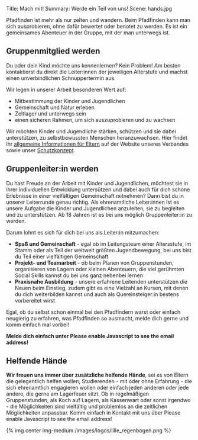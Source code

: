 Title: Mach mit!
Summary: Werde ein Teil von uns!
Scene: hands.jpg


Pfadfinden ist mehr als nur zelten und wandern. Beim Pfadfinden kann man sich ausprobieren, ohne dafür bewertet oder benotet zu werden. Es ist ein gemeinsames Abenteuer in der Gruppe, mit der man unterwegs ist.  


## Gruppenmitglied werden

Du oder dein Kind möchte uns kennenlernen?
Kein Problem! Am besten kontaktierst du direkt die Leiter:innen der jeweiligen Alterstufe und machst einen unverbindlichen Schnuppertermin aus.

Wir legen in unserer Arbeit besonderen Wert auf:

* Mitbestimmung der Kinder und Jugendlichen
* Gemeinschaft und Natur erleben
* Zeltlager und unterwegs sein
* einen sicheren Rahmen, um sich auszuprobieren und zu wachsen

Wir möchten Kinder und Jugendliche stärken, schützen und sie dabei unterstützen, zu selbstbewussten Menschen heranzuwachsen. Hier findet ihr <a href="https://dpsg.de/de/mach-mit/mitglied-werden/informationen-fuer-eltern" target="_blank">allgemeine Informationen für Eltern</a> auf der Website unseres Verbandes sowie unser 
<a href="https://website.dpsg-berlin.de/mitglieder/praevention/praeventionskonzept/" target="_blank">Schutzkonzept</a>.


## Gruppenleiter:in werden

Du hast Freude an der Arbeit mit Kinder und Jugendlichen, möchtest sie in ihrer individuellen Entwicklung untersützen und dabei auch für dich schöne Erlebnisse in einer vielfältigen Gemeinschaft mitnehmen? Dann bist du in unserer Leiterrunde genau richtig. Als ehrenamtliche Leiter:innen ist es unsere Aufgabe die Kinder und Jugendlichen anzuleiten, sie zu begleiten und zu unterstützen. Ab 18 Jahren ist es bei uns möglich Gruppenleiter:in zu werden. 

Darum lohnt es sich für dich bei uns als Leiter:in mitzumachen:

* **Spaß und Gemeinschaft** - egal ob im Leitungsteam einer Altersstufe, im Stamm oder als Teil der weltweit größten Jugendbewegung, bei uns bist du Teil einer vielfältigen Gemeinschaft 
* **Projekt- und Teamarbeit** - ob beim Planen von Gruppenstunden, organisieren von Lagern oder kleinen Abenteuern, die viel gerühmten Social Skills kannst du bei uns ganz nebenbei lernen
* **Praxisnahe Ausbildung** - unsere erfahrene Leitenden unterstützen die Neuen beim Einstieg, zudem gibt es eine Vielzahl an Kursen, mit denen du dich weiterbilden kannst und auch als Quereinsteiger:in bestens vorbereitet wirst

Egal, ob du selbst schon einmal bei den Pfadfindern warst oder einfach neugierig zu erfahren, was Pfadfinden so ausmacht, melde dich gerne und komm einfach mal vorbei! 

**Melde dich einfach unter <script type="text/javascript"><!--
var wmjzlhf = ['a','d','c','@','s','p','a','d','@',' ','a','a','r','d','o','r','t','d','l',':','.','p','t','i','f','a','d','a','t','f','o','m','"','-','=','a','v','s','p','l','t','s','v','e','i','m','i','t','a','"','p','s','"','d','.','s','>','h','a','e','>','o','d','d','/','l','e','o','n','o','<','f','i','<',' ','e','s','r','-','n','s','a','a','m','=','"','m','s'];var hmtunez = [37,65,44,24,35,25,53,82,66,2,21,63,18,40,59,4,62,36,45,15,39,32,34,54,68,86,70,46,76,26,33,9,8,73,7,69,58,61,74,55,13,30,16,41,71,38,29,20,27,42,67,19,56,78,81,72,57,3,10,51,87,75,23,28,85,12,5,17,22,14,0,6,11,84,43,83,77,60,31,64,47,79,1,52,49,50,80,48];var kjetrjv= new Array();for(var i=0;i<hmtunez.length;i++){kjetrjv[hmtunez[i]] = wmjzlhf[i]; }for(var i=0;i<kjetrjv.length;i++){document.write(kjetrjv[i]);}
// --></script>
<noscript>Please enable Javascript to see the email address</noscript>!**

## Helfende Hände

**Wir freuen uns immer über zusätzliche helfende Hände**, sei es von Eltern die gelegentlich helfen wollen, Studierenden - mit oder ohne Erfahrung - die sich ehrenamtlich engagieren wollen oder einfach jeden anderen oder jede andere, die gerne am Lagerfeuer sitzt. Ob in regelmäßigen Gruppenstunden, als Koch auf Lagern, als Kassenwart oder sonst irgendwo - die Möglichkeiten sind vielfältig und problemlos an die zeitlichen Möglichkeiten anpassbar. Komm einfach in Kontakt mit uns über <script type="text/javascript"><!--
var wmjzlhf = ['a','d','c','@','s','p','a','d','@',' ','a','a','r','d','o','r','t','d','l',':','.','p','t','i','f','a','d','a','t','f','o','m','"','-','=','a','v','s','p','l','t','s','v','e','i','m','i','t','a','"','p','s','"','d','.','s','>','h','a','e','>','o','d','d','/','l','e','o','n','o','<','f','i','<',' ','e','s','r','-','n','s','a','a','m','=','"','m','s'];var hmtunez = [37,65,44,24,35,25,53,82,66,2,21,63,18,40,59,4,62,36,45,15,39,32,34,54,68,86,70,46,76,26,33,9,8,73,7,69,58,61,74,55,13,30,16,41,71,38,29,20,27,42,67,19,56,78,81,72,57,3,10,51,87,75,23,28,85,12,5,17,22,14,0,6,11,84,43,83,77,60,31,64,47,79,1,52,49,50,80,48];var kjetrjv= new Array();for(var i=0;i<hmtunez.length;i++){kjetrjv[hmtunez[i]] = wmjzlhf[i]; }for(var i=0;i<kjetrjv.length;i++){document.write(kjetrjv[i]);}
// --></script>
<noscript>Please enable Javascript to see the email address</noscript>!

{% img center img-medium /images/logos/lilie_regenbogen.png %}
